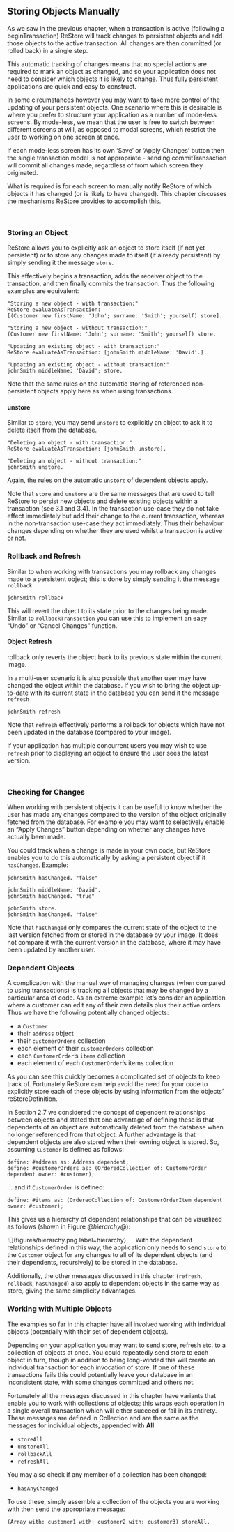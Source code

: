 ## Storing Objects ManuallyAs we saw in the previous chapter, when a transaction is active \(following a beginTransaction\) ReStore will track changes to persistent objects and add those objects to the active transaction. All changes are then committed \(or rolled back\) in a single step. This automatic tracking of changes means that no special actions are required to mark an object as changed, and so your application does not need to consider which objects it is likely to change. Thus fully persistent applications are quick and easy to construct. In some circumstances however you may want to take more control of the updating of your persistent objects. One scenario where this is desirable is where you prefer to structure your application as a number of mode-less screens. By mode-less, we mean that the user is free to switch between different screens at will, as opposed to modal screens, which restrict the user to working on one screen at once.If each mode-less screen has its own ‘Save’ or ‘Apply Changes’ button then the single transaction model is not appropriate - sending commitTransaction will commit all changes made, regardless of from which screen they originated. What is required is for each screen to manually notify ReStore of which objects it has changed \(or is likely to have changed\). This chapter discusses the mechanisms ReStore provides to accomplish this. ### Storing an ObjectReStore allows you to explicitly ask an object to store itself \(if not yet persistent\) or to store any changes made to itself \(if already persistent\) by simply sending it the message `store`.This effectively begins a transaction, adds the receiver object to the transaction, and then finally commits the transaction. Thus the following examples are equivalent:```"Storing a new object - with transaction:"
ReStore evaluateAsTransaction: 
[(Customer new firstName: 'John'; surname: 'Smith'; yourself) store]. 

"Storing a new object - without transaction:"
(Customer new firstName: 'John'; surname: 'Smith'; yourself) store.

"Updating an existing object - with transaction:"
ReStore evaluateAsTransaction: [johnSmith middleName: 'David'.]. 

"Updating an existing object - without transaction:"
johnSmith middleName: 'David'; store.```Note that the same rules on the automatic storing of referenced non-persistent objects apply here as when using transactions.#### unstoreSimilar to `store`, you may send `unstore` to explicitly an object to ask it to delete itself from the database.```"Deleting an object - with transaction:"
ReStore evaluateAsTransaction: [johnSmith unstore]. 

"Deleting an object - without transaction:"
johnSmith unstore.```Again, the rules on the automatic `unstore` of dependent objects apply.Note that `store` and `unstore` are the same messages that are used to tell ReStore to persist new objects and delete existing objects within a transaction \(see 3.1 and 3.4\). In the transaction use-case they do not take effect immediately but add their change to the current transaction, whereas in the non-transaction use-case they act immediately. Thus their behaviour changes depending on whether they are used whilst a transaction is active or not. ### Rollback and RefreshSimilar to when working with transactions you may rollback any changes made to a persistent object; this is done by simply sending it the message `rollback````johnSmith rollback	```This will revert the object to its state prior to the changes being made. Similar to `rollbackTransaction` you can use this to implement an easy “Undo” or “Cancel Changes” function.#### Object Refreshrollback only reverts the object back to its previous state within the current image. In a multi-user scenario it is also possible that another user may have changed the object within the database. If you wish to bring the object up-to-date with its current state in the database you can send it the message `refresh````johnSmith refresh	```Note that `refresh` effectively performs a rollback for objects which have not been updated in the database \(compared to your image\).If your application has multiple concurrent users you may wish to use `refresh` prior to displaying an object to ensure the user sees the latest version. ### Checking for ChangesWhen working with persistent objects it can be useful to know whether the user has made any changes compared to the version of the object originally fetched from the database. For example you may want to selectively enable an “Apply Changes” button depending on whether any changes have actually been made.You could track when a change is made in your own code, but ReStore enables you to do this automatically by asking a persistent object if it `hasChanged`. Example:```johnSmith hasChanged. "false"

johnSmith middleName: 'David'.
johnSmith hasChanged. "true"

johnSmith store.
johnSmith hasChanged. "false"```Note that `hasChanged` only compares the current state of the object to the last version fetched from or stored in the database by your image. It does not compare it with the current version in the database, where it may have been updated by another user. ### Dependent ObjectsA complication with the manual way of managing changes \(when compared to using transactions\) is tracking all objects that may be changed by a particular area of code. As an extreme example let’s consider an application where a customer can edit any of their own details plus their active orders. Thus we have the following potentially changed objects:- a `Customer`- their `address` object- their `customerOrders` collection- each element of their `customerOrders` collection- each `CustomerOrder`’s `items` collection- each element of each `CustomerOrder`’s items collectionAs you can see this quickly becomes a complicated set of objects to keep track of. Fortunately ReStore can help avoid the need for your code to explicitly store each of these objects by using information from the objects’ reStoreDefinition.In Section 2.7 we considered the concept of dependent relationships between objects and stated that one advantage of defining these is that dependents of an object are automatically deleted from the database when no longer referenced from that object. A further advantage is that dependent objects are also stored when their owning object is stored. So, assuming `Customer` is defined as follows:```define: #address as: Address dependent;
define: #customerOrders as: (OrderedCollection of: CustomerOrder dependent owner: #customer);```… and if `CustomerOrder` is defined:```define: #items as: (OrderedCollection of: CustomerOrderItem dependent owner: #customer);```This gives us a hierarchy of dependent relationships that can be visualized as follows \(shown in Figure *@hierarchy@*\):![](figures/hierarchy.png label=hierarchy) With the dependent relationships defined in this way, the application only needs to send `store` to the `Customer` object for any changes to all of its dependent objects \(and their dependents, recursively\) to be stored in the database.Additionally, the other messages discussed in this chapter \(`refresh`, `rollback`, `hasChanged`\) also apply to dependent objects in the same way as store, giving the same simplicity advantages.### Working with Multiple ObjectsThe examples so far in this chapter have all involved working with individual objects \(potentially with their set of dependent objects\). Depending on your application you may want to send store, refresh etc. to a collection of objects at once. You could repeatedly send store to each object in turn, though in addition to being long-winded this will create an individual transaction for each invocation of store. If one of these transactions fails this could potentially leave your database in an inconsistent state, with some changes committed and others not.Fortunately all the messages discussed in this chapter have variants that enable you to work with collections of objects; this wraps each operation in a single overall transaction which will either succeed or fail in its entirety. These messages are defined in Collection and are the same as the messages for individual objects, appended with **All**:- `storeAll`- `unstoreAll`- `rollbackAll`- `refreshAll`You may also check if any member of a collection has been changed:- `hasAnyChanged`To use these, simply assemble a collection of the objects you are working with then send the appropriate message:```(Array with: customer1 with: customer2 with: customer3) storeAll.``` 